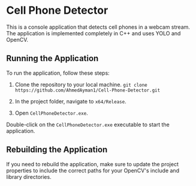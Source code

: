 # Cell Phone Detector

This is a console application that detects cell phones in a webcam stream. The application is implemented completely in C++ and uses YOLO and OpenCV.

## Running the Application

To run the application, follow these steps:

1. Clone the repository to your local machine. `git clone https://github.com/AhmedAyman1/Cell-Phone-Detector.git`  

2. In the project folder, navigate to `x64/Release`.

3. Open `CellPhoneDetector.exe`.

Double-click on the `CellPhoneDetector.exe` executable to start the application.

## Rebuilding the Application

If you need to rebuild the application, make sure to update the project properties to include the correct paths for your OpenCV's include and library directories.
